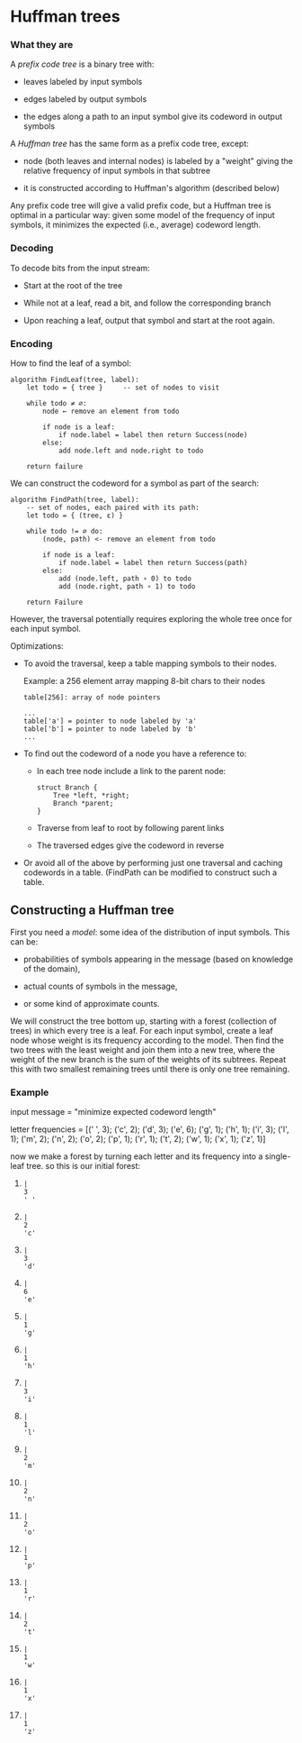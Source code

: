 # Huffman trees

### What they are

A *prefix code tree* is a binary tree with:

  - leaves labeled by input symbols

  - edges labeled by output symbols

  - the edges along a path to an input symbol give its codeword in
    output symbols

A *Huffman tree* has the same form as a prefix code tree, except:

  - node (both leaves and internal nodes) is labeled by a "weight"
    giving the relative frequency of input symbols in that subtree

  - it is constructed according to Huffman's algorithm (described below)

Any prefix code tree will give a valid prefix code, but a Huffman tree
is optimal in a particular way: given some model of the frequency of
input symbols, it minimizes the expected (i.e., average) codeword
length.

### Decoding

To decode bits from the input stream:

  - Start at the root of the tree

  - While not at a leaf, read a bit, and follow the corresponding
    branch

  - Upon reaching a leaf, output that symbol and start at the root
    again.

### Encoding

How to find the leaf of a symbol:

    algorithm FindLeaf(tree, label):
        let todo = { tree }     -- set of nodes to visit

        while todo ≠ ∅:
            node ← remove an element from todo

            if node is a leaf:
                if node.label = label then return Success(node)
            else:
                add node.left and node.right to todo

        return failure

We can construct the codeword for a symbol as part of the search:

    algorithm FindPath(tree, label):
        -- set of nodes, each paired with its path:
        let todo = { (tree, ε) }

        while todo != ∅ do:
            (node, path) <- remove an element from todo

            if node is a leaf:
                if node.label = label then return Success(path)
            else:
                add (node.left, path ∘ 0) to todo
                add (node.right, path ∘ 1) to todo

        return Failure

However, the traversal potentially requires exploring the whole tree
once for each input symbol.

Optimizations:

  - To avoid the traversal, keep a table mapping symbols to their nodes.

    Example: a 256 element array mapping 8-bit chars to their nodes

        table[256]: array of node pointers

        ...
        table['a'] = pointer to node labeled by 'a'
        table['b'] = pointer to node labeled by 'b'
        ...

  - To find out the codeword of a node you have a reference to:

      - In each tree node include a link to the parent node:

            struct Branch {
                Tree *left, *right;
                Branch *parent;
            }

      - Traverse from leaf to root by following parent links

      - The traversed edges give the codeword in reverse

  - Or avoid all of the above by performing just one traversal and
    caching codewords in a table. (FindPath can be modified to construct
    such a table.

## Constructing a Huffman tree

First you need a *model*: some idea of the distribution of input
symbols. This can be:

  - probabilities of symbols appearing in the message (based on knowledge
    of the domain),

  - actual counts of symbols in the message,

  - or some kind of approximate counts.

We will construct the tree bottom up, starting with a forest (collection
of trees) in which every tree is a leaf. For each input symbol, create a
leaf node whose weight is its frequency according to the model. Then
find the two trees with the least weight and join them into a new tree,
where the weight of the new branch is the sum of the weights of its
subtrees. Repeat this with two smallest remaining trees until there is
only one tree remaining.

### Example

input message = "minimize expected codeword length"

letter frequencies =
  [(' ', 3); ('c', 2); ('d', 3); ('e', 6); ('g', 1); ('h', 1); ('i', 3);
  ('l', 1); ('m', 2); ('n', 2); ('o', 2); ('p', 1); ('r', 1); ('t', 2);
  ('w', 1); ('x', 1); ('z', 1)]

now we make a forest by turning each letter and its frequency into a
single-leaf tree. so this is our initial forest:

1.  ````
    |
    3
    ' '
    ````

2.  ````
    |
    2
    'c'
    ````

3.  ````
    |
    3
    'd'
    ````

4.  ````
    |
    6
    'e'
    ````

5.  ````
    |
    1
    'g'
    ````

6.  ````
    |
    1
    'h'
    ````

7.  ````
    |
    3
    'i'
    ````

8.  ````
    |
    1
    'l'
    ````

9.  ````
    |
    2
    'm'
    ````

10. ````
    |
    2
    'n'
    ````

11. ````
    |
    2
    'o'
    ````

12. ````
    |
    1
    'p'
    ````

13. ````
    |
    1
    'r'
    ````

14. ````
    |
    2
    't'
    ````

15. ````
    |
    1
    'w'
    ````

16. ````
    |
    1
    'x'
    ````

17. ````
    |
    1
    'z'
    ````

